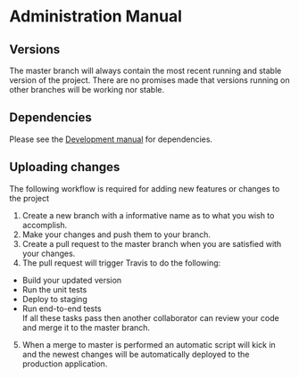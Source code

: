 # Administration Manual

## Versions
The master branch will always contain the most recent running and stable version of the project. There are no promises made that versions running on other branches will be working nor stable.

## Dependencies
Please see the [Development manual](https://github.com/RU-DDoS/TicTacToe/blob/docs/docs/development_manual.md) for dependencies.

## Uploading changes
The following workflow is required for adding new features or changes to the project
1. Create a new branch with a informative name as to what you wish to accomplish.
2. Make your changes and push them to your branch.
3. Create a pull request to the master branch when you are satisfied with your changes.
4. The pull request will trigger Travis to do the following:
  + Build your updated version
  + Run the unit tests
  + Deploy to staging
  + Run end-to-end tests  
If all these tasks pass then another collaborator can review your code and merge it to the master branch.
5. When a merge to master is performed an automatic script will kick in and the newest changes will be automatically deployed to the production application.
